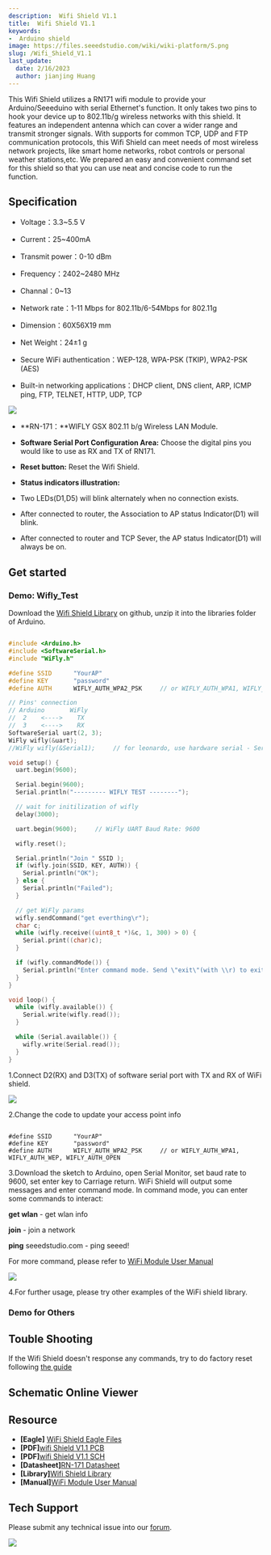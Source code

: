 ```yaml
---
description:  Wifi Shield V1.1
title:  Wifi Shield V1.1
keywords:
-  Arduino shield
image: https://files.seeedstudio.com/wiki/wiki-platform/S.png
slug: /Wifi_Shield_V1.1
last_update:
  date: 2/16/2023
  author: jianjing Huang
---
```


<!-- ---
name:  Wifi Shield V1.1‏‎
category: Discontinued
bzurl:
oldwikiname: Wifi_Shield_V1.1‏‎
prodimagename:
bzprodimageurl:
surveyurl: https://www.research.net/r/Wifi_Shield_V1-1
sku:
tags:
--- -->

This Wifi Shield utilizes a RN171 wifi module to provide your Arduino/Seeeduino with serial Ethernet's function. It only takes two pins to hook your device up to 802.11b/g wireless networks with this shield. It features an independent antenna which can cover a wider range and transmit stronger signals. With supports for common TCP, UDP and FTP communication protocols, this Wifi Shield can meet needs of most wireless network projects, like smart home networks, robot controls or personal weather stations,etc. We prepared an easy and convenient command set for this shield so that you can use neat and concise code to run the function.

## Specification ##

- Voltage：3.3~5.5 V

- Current：25~400mA

- Transmit power：0-10 dBm

- Frequency：2402~2480 MHz

- Channal：0~13

- Network rate：1-11 Mbps for 802.11b/6-54Mbps for 802.11g

- Dimension：60X56X19 mm

- Net Weight：24±1 g

- Secure WiFi authentication：WEP-128, WPA-PSK (TKIP), WPA2-PSK (AES)

- Built-in networking applications：DHCP client, DNS client, ARP, ICMP ping, FTP, TELNET, HTTP, UDP, TCP

![](https://files.seeedstudio.com/wiki/Wifi_Shield_V1.1/img/WIFI_Shield_Interface_Function.jpg)

- **RN-171：**WIFLY GSX 802.11 b/g Wireless LAN Module.

- **Software Serial Port Configuration Area:** Choose the digital pins you would like to use as RX and TX of RN171.

- **Reset button:** Reset the Wifi Shield.

- **Status indicators illustration:**
- Two LEDs(D1,D5) will blink alternately when no connection exists.

- After connected to router, the Association to AP status Indicator(D1) will blink.

- After connected to router and TCP Sever, the AP status Indicator(D1) will always be on.

## Get started ##

### Demo: Wifly_Test ###

Download the [Wifi Shield Library](https://github.com/Seeed-Studio/WiFi_Shield) on github, unzip it into the libraries folder of Arduino.

```c++

#include <Arduino.h>
#include <SoftwareSerial.h>
#include "WiFly.h"

#define SSID      "YourAP"
#define KEY       "password"
#define AUTH      WIFLY_AUTH_WPA2_PSK     // or WIFLY_AUTH_WPA1, WIFLY_AUTH_WEP, WIFLY_AUTH_OPEN

// Pins' connection
// Arduino       WiFly
//  2    <---->    TX
//  3    <---->    RX
SoftwareSerial uart(2, 3);
WiFly wifly(&uart);
//WiFly wifly(&Serial1);     // for leonardo, use hardware serial - Serial1

void setup() {
  uart.begin(9600);

  Serial.begin(9600);
  Serial.println("--------- WIFLY TEST --------");

  // wait for initilization of wifly
  delay(3000);

  uart.begin(9600);     // WiFly UART Baud Rate: 9600

  wifly.reset();

  Serial.println("Join " SSID );
  if (wifly.join(SSID, KEY, AUTH)) {
    Serial.println("OK");
  } else {
    Serial.println("Failed");
  }

  // get WiFly params
  wifly.sendCommand("get everthing\r");
  char c;
  while (wifly.receive((uint8_t *)&c, 1, 300) > 0) {
    Serial.print((char)c);
  }

  if (wifly.commandMode()) {
    Serial.println("Enter command mode. Send \"exit\"(with \\r) to exit command mode");
  }
}

void loop() {
  while (wifly.available()) {
    Serial.write(wifly.read());
  }

  while (Serial.available()) {
    wifly.write(Serial.read());
  }
}

```

1.Connect D2(RX) and D3(TX) of software serial port with TX and RX of WiFi shield.

![](https://files.seeedstudio.com/wiki/Wifi_Shield_V1.1/img/WIFI_Shield_UART.jpg)

2.Change the code to update your access point info

```

#define SSID      "YourAP"
#define KEY       "password"
#define AUTH      WIFLY_AUTH_WPA2_PSK     // or WIFLY_AUTH_WPA1, WIFLY_AUTH_WEP, WIFLY_AUTH_OPEN

```

3.Download the sketch to Arduino, open Serial Monitor, set baud rate to 9600, set enter key to Carriage return. WiFi Shield will output some messages and enter command mode. In command mode, you can enter some commands to interact:

  **get wlan** - get wlan info

  **join** - join a network

 **ping** seeedstudio.com - ping seeed!

  For more command, please refer to [WiFi Module User Manual](https://files.seeedstudio.com/wiki/Wifi_Shield_V1.1/res/WiFly-RN-UM.pdf)

  ![](https://files.seeedstudio.com/wiki/Wifi_Shield_V1.1/img/Wi-Fi_Info.png)

4.For further usage, please try other examples of the WiFi shield library.

### Demo for Others ###

## Touble Shooting ##

If the Wifi Shield doesn't response any commands, try to do factory reset following [the guide](https://seeeddoc.github.io/Wifly_171_troubleshooting/)

## Schematic Online Viewer

<div className="altium-ecad-viewer" data-project-src="https://files.seeedstudio.com/wiki/Wifi_Shield_V1.1/res/WIFI_Shield_Eagle_Files.zip" style={{borderRadius: '0px 0px 4px 4px', height: 500, borderStyle: 'solid', borderWidth: 1, borderColor: 'rgb(241, 241, 241)', overflow: 'hidden', maxWidth: 1280, maxHeight: 700, boxSizing: 'border-box'}}>
</div>

## Resource ##

- **[Eagle]** [WiFi Shield Eagle Files](https://files.seeedstudio.com/wiki/Wifi_Shield_V1.1/res/WIFI_Shield_Eagle_Files.zip)
- **[PDF]**[wifi Shield V1.1 PCB](https://files.seeedstudio.com/wiki/Wifi_Shield_V1.1/res/wifi%20Shield%20V1.1.pdf)
- **[PDF]**[wifi Shield V1.1 SCH](https://files.seeedstudio.com/wiki/Wifi_Shield_V1.1/res/wifi%20Shield%20V1.1%20SCH.pdf)
- **[Datasheet]**[RN-171 Datasheet](https://files.seeedstudio.com/wiki/Wifi_Shield_V1.1/res/WiFly-RN-171.pdf)
- **[Library]**[Wifi Shield Library](https://github.com/Seeed-Studio/WiFi_Shield)
- **[Manual]**[WiFi Module User Manual](https://files.seeedstudio.com/wiki/Wifi_Shield_V1.1/res/WiFly-RN-UM.pdf)

## Tech Support

Please submit any technical issue into our [forum](https://forum.seeedstudio.com/). <br />
<p style={{textAlign: 'center'}}><a href="https://www.seeedstudio.com/act-4.html?utm_source=wiki&utm_medium=wikibanner&utm_campaign=newproducts" target="_blank"><img src="https://files.seeedstudio.com/wiki/Wiki_Banner/new_product.jpg" /></a></p>
